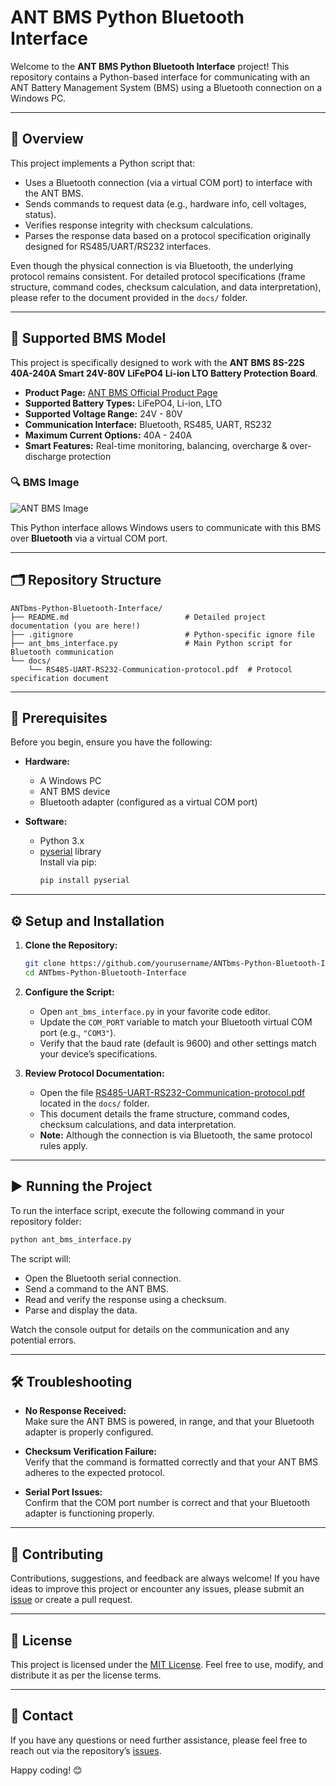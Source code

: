 # ANT BMS Python Bluetooth Interface 

Welcome to the **ANT BMS Python Bluetooth Interface** project! This repository contains a Python-based interface for communicating with an ANT Battery Management System (BMS) using a Bluetooth connection on a Windows PC.

---

## 📖 Overview

This project implements a Python script that:

- Uses a Bluetooth connection (via a virtual COM port) to interface with the ANT BMS.
- Sends commands to request data (e.g., hardware info, cell voltages, status).
- Verifies response integrity with checksum calculations.
- Parses the response data based on a protocol specification originally designed for RS485/UART/RS232 interfaces.

Even though the physical connection is via Bluetooth, the underlying protocol remains consistent. For detailed protocol specifications (frame structure, command codes, checksum calculation, and data interpretation), please refer to the document provided in the `docs/` folder.

---

## 🔋 Supported BMS Model

This project is specifically designed to work with the **ANT BMS 8S-22S 40A-240A Smart 24V-80V LiFePO4 Li-ion LTO Battery Protection Board**.

- **Product Page:** [ANT BMS Official Product Page](https://antbms.vip/product/ant-bms-8s-22s-40a-240a-smart-24v-80v-lifepo4-li-ion-lto-battery-protection-board/)
- **Supported Battery Types:** LiFePO4, Li-ion, LTO
- **Supported Voltage Range:** 24V - 80V
- **Communication Interface:** Bluetooth, RS485, UART, RS232
- **Maximum Current Options:** 40A - 240A
- **Smart Features:** Real-time monitoring, balancing, overcharge & over-discharge protection

### 🔍 **BMS Image**
![ANT BMS Image](https://antbms.vip/wp-content/uploads/2023/10/ANT-BMS-8S-9S-10S-11S-12S-13S-14S-15S-16S-17S-18S-19S-20S-21S-22S-40A-80A-110A-130A-170A-240A-380A-Smart-24V-36V-48V-60V-72V-80V-Lifepo4-li-ion-LTO-Battery-Protection-Board-3.jpg)

This Python interface allows Windows users to communicate with this BMS over **Bluetooth** via a virtual COM port.

---

## 🗂️ Repository Structure

```
ANTbms-Python-Bluetooth-Interface/
├── README.md                          # Detailed project documentation (you are here!)
├── .gitignore                         # Python-specific ignore file
├── ant_bms_interface.py               # Main Python script for Bluetooth communication
└── docs/
    └── RS485-UART-RS232-Communication-protocol.pdf  # Protocol specification document
```

---

## 🔧 Prerequisites

Before you begin, ensure you have the following:

- **Hardware:**  
  - A Windows PC  
  - ANT BMS device  
  - Bluetooth adapter (configured as a virtual COM port)

- **Software:**  
  - Python 3.x  
  - [pyserial](https://pyserial.readthedocs.io/) library  
    Install via pip:
    ```bash
    pip install pyserial
    ```

---

## ⚙️ Setup and Installation

1. **Clone the Repository:**
   ```bash
   git clone https://github.com/yourusername/ANTbms-Python-Bluetooth-Interface.git
   cd ANTbms-Python-Bluetooth-Interface
   ```

2. **Configure the Script:**
   - Open `ant_bms_interface.py` in your favorite code editor.
   - Update the `COM_PORT` variable to match your Bluetooth virtual COM port (e.g., `"COM3"`).
   - Verify that the baud rate (default is 9600) and other settings match your device’s specifications.

3. **Review Protocol Documentation:**
   - Open the file [RS485-UART-RS232-Communication-protocol.pdf](docs/RS485-UART-RS232-Communication-protocol.pdf) located in the `docs/` folder.
   - This document details the frame structure, command codes, checksum calculations, and data interpretation.
   - **Note:** Although the connection is via Bluetooth, the same protocol rules apply.

---

## ▶️ Running the Project

To run the interface script, execute the following command in your repository folder:

```bash
python ant_bms_interface.py
```

The script will:
- Open the Bluetooth serial connection.
- Send a command to the ANT BMS.
- Read and verify the response using a checksum.
- Parse and display the data.

Watch the console output for details on the communication and any potential errors.

---

## 🛠️ Troubleshooting

- **No Response Received:**  
  Make sure the ANT BMS is powered, in range, and that your Bluetooth adapter is properly configured.
  
- **Checksum Verification Failure:**  
  Verify that the command is formatted correctly and that your ANT BMS adheres to the expected protocol.
  
- **Serial Port Issues:**  
  Confirm that the COM port number is correct and that your Bluetooth adapter is functioning properly.

---

## 🤝 Contributing

Contributions, suggestions, and feedback are always welcome! If you have ideas to improve this project or encounter any issues, please submit an [issue](https://github.com/tygv/ANTbms-Python-Bluetooth-Interface/issues) or create a pull request.

---

## 📜 License

This project is licensed under the [MIT License](LICENSE). Feel free to use, modify, and distribute it as per the license terms.

---

## 💬 Contact

If you have any questions or need further assistance, please feel free to reach out via the repository’s [issues](https://github.com/tygv/ANTbms-Python-Bluetooth-Interface/issues).

Happy coding! 😊
